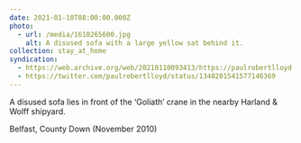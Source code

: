 ```yaml
---
date: 2021-01-10T08:00:00.000Z
photo:
  - url: /media/1610265600.jpg
    alt: A disused sofa with a large yellow sat behind it.
collection: stay_at_home
syndication:
  - https://web.archive.org/web/20210110093413/https://paulrobertlloyd.com/photos/1610265600/
  - https://twitter.com/paulrobertlloyd/status/1348201541577146369
---
```

A disused sofa lies in front of the ‘Goliath’ crane in the nearby Harland & Wolff shipyard.

Belfast, County Down (November 2010)

